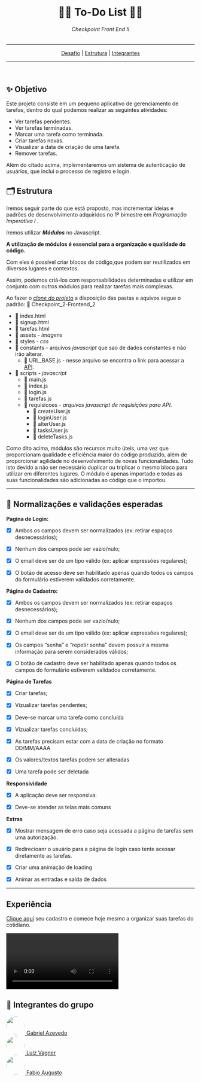 <div align="center">
    <h1> 👩‍💻 To-Do List 👨‍💻</h1>
    <h6>Checkpoint Front End II</h6>
</div>

---
<div  align="center">
<nav> <a href="#desafio">Desafio</a> | <a href="#estrutura">Estrutura</a> | <a href="#integrantes">Integrantes</a></nav>
</div>

---

<br>
<h2 id="desafio"> ✨ Objetivo</h2>
<p>


Este projeto consiste em um pequeno aplicativo de gerenciamento de tarefas, dentro do qual podemos realizar as seguintes atividades:
- Ver tarefas pendentes.
- Ver tarefas terminadas.
- Marcar uma tarefa como terminada.
- Criar tarefas novas.
- Visualizar a data de criação de uma tarefa.
- Remover tarefas.

Além do citado acima, implementaremos um sistema de autenticação de usuários, que inclui o processo de registro e login.


<h2 id="estrutura"> 🗂 Estrutura </h2>

Iremos seguir parte do que está proposto, mas incrementar ideias e padrões de desenvolvimento adquiridos no 1º bimestre em *Programação Imperativa I* .

 Iremos utilizar ***Módulos*** no Javascript.

**A utilização de módulos é essencial para a organização e qualidade do código.**

Com eles é possível criar blocos de código,que podem ser reutilizados em diversos lugares e contextos.

Assim, podemos criá-los com responsabilidades determinadas e utilizar em conjunto com outros módulos para realizar tarefas mais complexas.

Ao fazer o [*clone do projeto*](https://github.com/DH-Checkpoints/Checkpoint_2-FrontEnd_2) a disposição das pastas e aquivos segue o padrão:
:open_file_folder: Checkpoint_2-Frontend_2
- :page_facing_up: index.html
- :page_facing_up: signup.html
- :page_facing_up: tarefas.html
- :file_folder: assets  - *imagens*
- :file_folder: styles - *css*
- :open_file_folder: constants - arquivos *javascript* que sao de dados constantes e não irão alterar.
	- :page_facing_up: URL_BASE.js - nesse arquivo se encontra o link para acessar a [API](https://ctd-todo-api.herokuapp.com/#/users/getMe).
- :open_file_folder: scripts - *javascript*
	- :page_facing_up: main.js
	- :page_facing_up: index.js
	- :page_facing_up: login.js
	- :page_facing_up: tarefas.js
	- :open_file_folder: requisicoes - *arquivos javascript de requisições para API*.
	 	- :page_facing_up: createUser.js
	 	-  :page_facing_up: loginUser.js
	 	-  :page_facing_up: alterUser.js
	 	- :page_facing_up: tasksUser.js	 	
	 	- :page_facing_up: deleteTasks.js

Como dito acima, módulos são recursos muito úteis, uma vez que proporcionam qualidade e eficiência maior do código produzido, além de proporcionar agilidade no desenvolvimento de novas funcionalidades. Tudo isto devido a não ser necessário duplicar ou triplicar o mesmo bloco para utilizar em diferentes lugares. O módulo é apenas importado e todas as suas funcionalidades são adicionadas ao código que o importou.


---


<h2>📝 Normalizações e validações esperadas </h2>


**Pagina de Login:**

- [x] Ambos os campos devem ser normalizados (ex: retirar espaços desnecessários);

- [x] Nenhum dos campos pode ser vazio/nulo;

- [x] O email deve ser de um tipo válido (ex: aplicar expressões regulares);

- [x] O botão de acesso deve ser habilitado apenas quando todos os campos do formulário estiverem validados corretamente.


**Página de Cadastro:** 

- [x] Ambos os campos devem ser normalizados (ex: retirar espaços desnecessários);

- [x] Nenhum dos campos pode ser vazio/nulo;

- [x] O email deve ser de um tipo válido (ex: aplicar expressões regulares);

- [x] Os campos “senha” e “repetir senha” devem possuir a mesma informação para serem considerados válidos;

- [x] O botão de cadastro deve ser habilitado apenas quando todos os campos do formulário estiverem validados corretamente.


**Página de Tarefas**

- [x] Criar tarefas;

- [x] Vizualizar tarefas pendentes;

- [x] Deve-se marcar uma tarefa como concluída

- [x] Vizualizar tarefas concluídas;

- [x] As tarefas precisam estar com a data de criação no formato DD/MM/AAAA

- [x] Os valores/textos tarefas podem ser alteradas

- [x] Uma tarefa pode ser deletada


**Responsividade**

- [x] A aplicação deve ser responsiva.

- [x] Deve-se atender as telas mais comuns

**Extras**

- [x] Mostrar mensagem de erro caso seja acessada a página de tarefas sem uma autorização.

- [x] Redirecioanr o usuário para a página de login caso tente acessar diretamente as tarefas.

- [x] Criar uma animação de loading

- [x] Animar as entradas e saída de dados



---

<h2> Experiência </h2>

<a href="https://checkpoint2-frontend2.netlify.app/" target="_blank">Clique aqui</a> seu cadastro e comece hoje mesmo a organizar suas tarefas do cotidiano.




<video controls autoplay src="https://user-images.githubusercontent.com/16105546/179325886-913d283e-7661-43c7-abd7-9284eaddfb18.mp4" autoplay></video>




<h2 id="integrantes"> 👏 Integrantes do grupo </h2>

<div style="display:flex; flex-direction: column">

<a href="https://github.com/gabazevdo">
<img src="https://github.com/gabazevdo.png" height="50px" style="border-radius: 50px;">
Gabriel Azevedo
</a>

<a href="https://github.com/LuizVagner">
<img src="https://github.com/LuizVagner.png" height="50px" 
style="border-radius: 50px"> 
Luiz Vagner
</a>


<a href="https://github.com/FabioCTD">
<img src="https://github.com/FabioCTD.png" height="50px" style="border-radius: 50px"> 
Fabio Augusto
</a>

</div>
